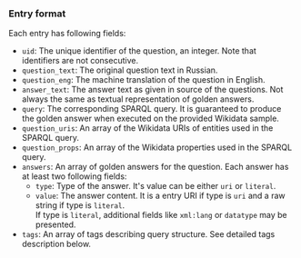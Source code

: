 ### Entry format

Each entry has following fields:

 * `uid`: The unique identifier of the question, an integer. Note that identifiers are not consecutive.
 * `question_text`: The original question text in Russian.
 * `question_eng`: The machine translation of the question in English.
 * `answer_text`: The answer text as given in source of the questions. Not always the same as textual representation of golden answers.
 * `query`: The corresponding SPARQL query. It is guaranteed to produce the golden answer when executed on the provided Wikidata sample.
 * `question_uris`: An array of the Wikidata URIs of entities used in the SPARQL query.
 * `question_props`: An array of the Wikidata properties used in the SPARQL query.
 * `answers`: An array of golden answers for the question. Each answer has at least two following fields:
   * `type`: Type of the answer. It's value can be either `uri` or `literal`.
   * `value`: The answer content. It is a entry URI if type is `uri` and a raw string if type is `literal`.
 <br> If type is `literal`, additional fields like `xml:lang` or `datatype` may be presented.
 * `tags`: An array of tags describing query structure. See detailed tags description below.
